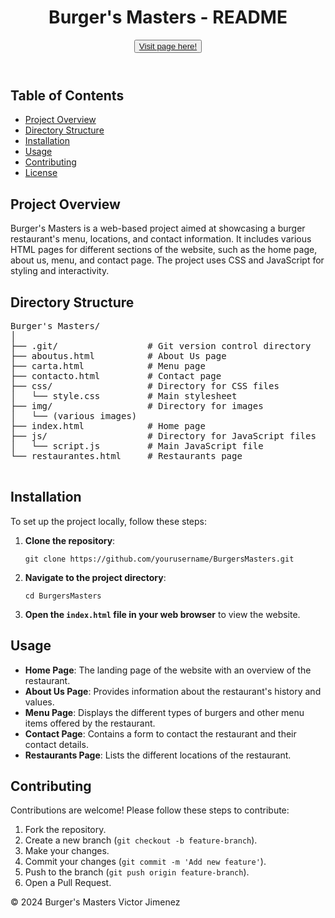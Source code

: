 <!DOCTYPE html>
<html lang="en">
<body>
    <header>
        <div>
            <h1>Burger's Masters - README</h1>
            <button>
                <a href="https://victor-jimenez-morales.github.io/Burger-s-Masters/" target="_blank">Visit page here!</a>
            </button>
        </div>
    </header>
    <div>
        <div>
            <h2>Table of Contents</h2>
            <ul>
                <li><a href="#project-overview">Project Overview</a></li>
                <li><a href="#directory-structure">Directory Structure</a></li>
                <li><a href="#installation">Installation</a></li>
                <li><a href="#usage">Usage</a></li>
                <li><a href="#contributing">Contributing</a></li>
                <li><a href="#license">License</a></li>
            </ul>
            <h2 id="project-overview">Project Overview</h2>
            <p>Burger's Masters is a web-based project aimed at showcasing a burger restaurant's menu, locations, and contact information. It includes various HTML pages for different sections of the website, such as the home page, about us, menu, and contact page. The project uses CSS and JavaScript for styling and interactivity.</p>
            <h2 id="directory-structure">Directory Structure</h2>
            <pre>
Burger's Masters/
│
├── .git/                 # Git version control directory
├── aboutus.html          # About Us page
├── carta.html            # Menu page
├── contacto.html         # Contact page
├── css/                  # Directory for CSS files
│   └── style.css         # Main stylesheet
├── img/                  # Directory for images
│   └── (various images)
├── index.html            # Home page
├── js/                   # Directory for JavaScript files
│   └── script.js         # Main JavaScript file
└── restaurantes.html     # Restaurants page
            </pre>
            <h2 id="installation">Installation</h2>
            <p>To set up the project locally, follow these steps:</p>
            <ol>
                <li><strong>Clone the repository</strong>:
                <pre><code>git clone https://github.com/yourusername/BurgersMasters.git</code></pre></li>
                <li><strong>Navigate to the project directory</strong>:
                <pre><code>cd BurgersMasters</code></pre></li>
                <li><strong>Open the <code>index.html</code> file in your web browser</strong> to view the website.</li>
            </ol>
            <h2 id="usage">Usage</h2>
            <ul>
                <li><strong>Home Page</strong>: The landing page of the website with an overview of the restaurant.</li>
                <li><strong>About Us Page</strong>: Provides information about the restaurant's history and values.</li>
                <li><strong>Menu Page</strong>: Displays the different types of burgers and other menu items offered by the restaurant.</li>
                <li><strong>Contact Page</strong>: Contains a form to contact the restaurant and their contact details.</li>
                <li><strong>Restaurants Page</strong>: Lists the different locations of the restaurant.</li>
            </ul>
            <h2 id="contributing">Contributing</h2>
            <p>Contributions are welcome! Please follow these steps to contribute:</p>
            <ol>
                <li>Fork the repository.</li>
                <li>Create a new branch (<code>git checkout -b feature-branch</code>).</li>
                <li>Make your changes.</li>
                <li>Commit your changes (<code>git commit -m 'Add new feature'</code>).</li>
                <li>Push to the branch (<code>git push origin feature-branch</code>).</li>
                <li>Open a Pull Request.</li>
            </ol>
        </div>
    </div>
    <footer>
        <p>&copy; 2024 Burger's Masters Victor Jimenez</p>
    </footer>
</body>
</html>
